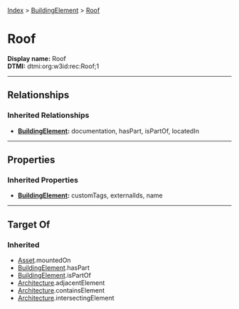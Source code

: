 [Index](../index.md) > [BuildingElement](BuildingElement.md) > [Roof](#)
# Roof

**Display name:** Roof<br />
**DTMI:** dtmi:org:w3id:rec:Roof;1

---

## Relationships

### Inherited Relationships
* **[BuildingElement](BuildingElement.md):** documentation, hasPart, isPartOf, locatedIn

---

## Properties

### Inherited Properties
* **[BuildingElement](BuildingElement.md):** customTags, externalIds, name

---

## Target Of
### Inherited
* [Asset](../Asset/Asset.md).mountedOn
* [BuildingElement](BuildingElement.md).hasPart
* [BuildingElement](BuildingElement.md).isPartOf
* [Architecture](../Space/Architecture/Architecture.md).adjacentElement
* [Architecture](../Space/Architecture/Architecture.md).containsElement
* [Architecture](../Space/Architecture/Architecture.md).intersectingElement
